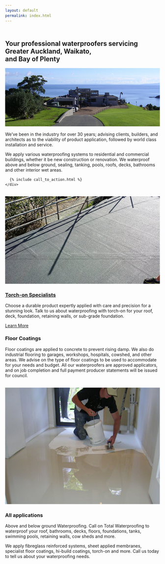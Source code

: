 ```yaml
---
layout: default
permalink: index.html
---
```

<div class="index">
  <section>
    <div class="text-block" style="padding-top: 10px">
      <h2 class="banner">Your professional waterproofers servicing<br />Greater Auckland, Waikato, <br class="visible-xs" />and Bay of Plenty</h2>
      <p>
        <img src="images/bg.jpg" />
      </p>
      <p>
        We’ve been in the industry for over 30 years; advising clients, builders, and architects as to the viability of product application, followed by world class installation and service.
      </p>
      <p>
        We apply various waterproofing systems to residential and commercial buildings, whether it be new construction or renovation. We waterproof above and below ground, sealing, tanking, pools, roofs, decks, bathrooms and other interior wet areas.
      </p>

      {% include call_to_action.html %}
    </div>
  </section>


  <section class="blue-light-bg clearfix">
    <div class="text-block">
      <div class="hidden-xs col-md-4" style="padding: 0">
        <br />
        <a href="torch-on-waterproofing-specialists">
          <img src="images/photos/roofs/20130723_134831.jpg" />
        </a>
      </div>
      <div class="col-xs-12 col-md-8" id="applications">
        <a href="torch-on-waterproofing-specialists">
          <h3>Torch-on Specialists</h3>
        </a>
        <p>
          Choose a durable product expertly applied with care and precision for a stunning look. Talk to us about waterproofing with torch-on for your roof, deck, foundation, retaining walls, or sub-grade foundation.
        </p>
        <div class="text-right">
          <a class="btn btn-primary" href="torch-on-waterproofing-specialists">Learn More</a>
        </div>
      </div>
    </div>
  </section>

  <section class="blue-dark-bg clearfix">
    <div class="text-block">
      <div class="col-xs-12 col-md-8">
        <h3>Floor Coatings</h3>
        <p>
          Floor coatings are applied to concrete to prevent rising damp. We also do industrial flooring to garages, workshops, hospitals, cowshed, and other areas. We advise on the type of floor coatings to be used to accommodate for your needs and budget. All our waterproofers are approved applicators, and on job completion and full payment producer statements will be issued for council.
        </p>
      </div>
      <div class="hidden-xs col-md-4" style="padding: 0">
        <br />
        <a href="torch-on-waterproofing-specialists">
          <img src="images/photos/floor-coatings.jpg" />
        </a>
      </div>
    </div>
  </section>

  <section class="blue-light-bg">
    <div class="text-block">
      <h3>All applications</h3>
      <p>
        Above and below ground Waterproofing. Call on Total Waterproofing to waterproof your roof, bathrooms, decks, floors, foundations, tanks, swimming pools, retaining walls, cow sheds and more.
      </p>
      <p>
        We apply fibreglass reinforced systems, sheet applied membranes, specialist floor coatings, hi-build coatings, torch-on and more. Call us today to tell us about your waterproofing needs.
      </p>
    </div>
  </section>
</div>

